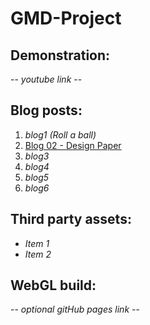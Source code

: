 # GMD-Project

## Demonstration:
 -- *youtube link* -- 

## Blog posts:
1. *blog1 (Roll a ball)* 
2. [Blog 02 - Design Paper](blog/Blog01.md)
3. *blog3*
4. *blog4*
5. *blog5*
6. *blog6*

## Third party assets:
* *Item 1*
* *Item 2*

## WebGL build:
 -- *optional gitHub pages link* -- 
